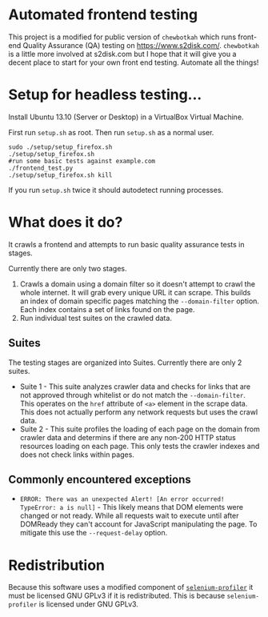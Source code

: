 # Automated frontend testing

This project is a modified for public version of `chewbotkah` which runs front-end Quality Assurance (QA) testing on https://www.s2disk.com/.  `chewbotkah` is a little more involved at s2disk.com but I hope that it will give you a decent place to start for your own front end testing.  Automate all the things!

# Setup for headless testing...

Install Ubuntu 13.10 (Server or Desktop) in a VirtualBox Virtual Machine.

First run `setup.sh` as root.  Then run `setup.sh` as a normal user.

    sudo ./setup/setup_firefox.sh
    ./setup/setup_firefox.sh
    #run some basic tests against example.com
    ./frontend_test.py
    ./setup/setup_firefox.sh kill

If you run `setup.sh` twice it should autodetect running processes.

# What does it do?

It crawls a frontend and attempts to run basic quality assurance tests in stages.

Currently there are only two stages.

1. Crawls a domain using a domain filter so it doesn't attempt to crawl the whole internet.  It will grab every unique URL it can scrape.  This builds an index of domain specific pages matching the `--domain-filter` option.  Each index contains a set of links found on the page.
2. Run individual test suites on the crawled data.

## Suites

The testing stages are organized into Suites.  Currently there are only 2 suites.

* Suite 1 - This suite analyzes crawler data and checks for links that are not approved through whitelist or do not match the `--domain-filter`.  This operates on the `href` attribute of `<a>` element in the scrape data.  This does not actually perform any network requests but uses the crawl data.
* Suite 2 - This suite profiles the loading of each page on the domain from crawler data and determins if there are any non-200 HTTP status resources loading on each page.  This only tests the crawler indexes and does not check links within pages.

## Commonly encountered exceptions

* `ERROR: There was an unexpected Alert! [An error occurred! TypeError: a is null]` - This likely means that DOM elements were changed or not ready.  While all requests wait to execute until after DOMReady they can't account for JavaScript manipulating the page.  To mitigate this use the `--request-delay` option.


# Redistribution

Because this software uses a modified component of [`selenium-profiler`](http://code.google.com/p/selenium-profiler/) it must be licensed GNU GPLv3 if it is redistributed.  This is because `selenium-profiler` is licensed under GNU GPLv3.
